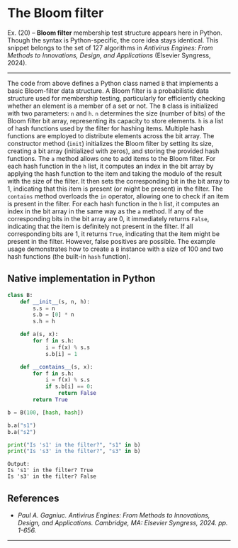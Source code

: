 # The Bloom filter

Ex. (20) – <strong>Bloom filter</strong> membership test structure appears here in Python. Though the syntax is Python-specific, the core idea stays identical. This snippet belongs to the set of 127 algorithms in <i>Antivirus Engines: From Methods to Innovations, Design, and Applications</i> (Elsevier Syngress, 2024).

***

The code from above defines a Python class named <code>B</code> that implements a basic Bloom-filter data structure. A Bloom filter is a probabilistic data structure used for membership testing, particularly for efficiently checking whether an element is a member of a set or not. The <code>B</code> class is initialized with two parameters: <code>n</code> and <code>h</code>. <code>n</code> determines the size (number of bits) of the Bloom filter bit array, representing its capacity to store elements. <code>h</code> is a list of hash functions used by the filter for hashing items. Multiple hash functions are employed to distribute elements across the bit array. The constructor method (<code>init</code>) initializes the Bloom filter by setting its size, creating a bit array (initialized with zeros), and storing the provided hash functions. The <code>a</code> method allows one to add items to the Bloom filter. For each hash function in the <code>h</code> list, it computes an index in the bit array by applying the hash function to the item and taking the modulo of the result with the size of the filter. It then sets the corresponding bit in the bit array to 1, indicating that this item is present (or might be present) in the filter. The <code>contains</code> method overloads the <code>in</code> operator, allowing one to check if an item is present in the filter. For each hash function in the <code>h</code> list, it computes an index in the bit array in the same way as the <code>a</code> method. If any of the corresponding bits in the bit array are 0, it immediately returns <code>False</code>, indicating that the item is definitely not present in the filter. If all corresponding bits are 1, it returns <code>True</code>, indicating that the item might be present in the filter. However, false positives are possible. The example usage demonstrates how to create a <code>B</code> instance with a size of 100 and two hash functions (the built-in <code>hash</code> function).

## Native implementation in Python

```python
class B:
    def __init__(s, n, h):
        s.s = n
        s.b = [0] * n
        s.h = h

    def a(s, x):
        for f in s.h:
            i = f(x) % s.s
            s.b[i] = 1

    def __contains__(s, x):
        for f in s.h:
            i = f(x) % s.s
            if s.b[i] == 0:
                return False
        return True

b = B(100, [hash, hash])

b.a("s1")
b.a("s2")

print("Is 's1' in the filter?", "s1" in b)
print("Is 's3' in the filter?", "s3" in b)
``` 

```text
Output:
Is 's1' in the filter? True
Is 's3' in the filter? False
```

## References

- <i>Paul A. Gagniuc. Antivirus Engines: From Methods to Innovations, Design, and Applications. Cambridge, MA: Elsevier Syngress, 2024. pp. 1-656.</i>

***

